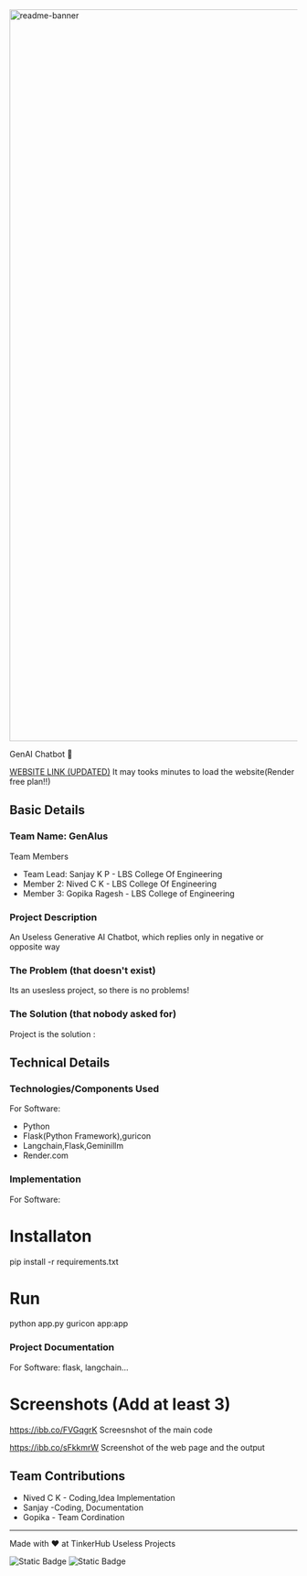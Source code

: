 <img width="1280" alt="readme-banner" src="https://github.com/user-attachments/assets/35332e92-44cb-425b-9dff-27bcf1023c6c">

GenAI Chatbot 🎯

[WEBSITE LINK (UPDATED)](https://uselessai.onrender.com)
It may tooks minutes to load the website(Render free plan!!)


## Basic Details
### Team Name: GenAIus


Team Members
- Team Lead: Sanjay K P - LBS College Of Engineering
- Member 2: Nived C K - LBS College Of Engineering
- Member 3: Gopika Ragesh - LBS College of Engineering

### Project Description
An Useless Generative AI Chatbot, which replies only in negative or opposite way

### The Problem (that doesn't exist)
Its an usesless project, so there is no problems!

### The Solution (that nobody asked for)
Project is the solution :
## Technical Details
### Technologies/Components Used
For Software:
- Python
- Flask(Python Framework),guricon
- Langchain,Flask,Geminillm
- Render.com


### Implementation
For Software:
# Installaton
pip install -r requirements.txt


# Run
python app.py
guricon app:app

### Project Documentation
For Software: flask, langchain...

# Screenshots (Add at least 3)
https://ibb.co/FVGqgrK
Screesnshot of the main code

https://ibb.co/sFkkmrW
Screenshot of the web page and the output






## Team Contributions
- Nived C K - Coding,Idea Implementation
- Sanjay -Coding, Documentation
- Gopika - Team Cordination

---
Made with ❤ at TinkerHub Useless Projects 

![Static Badge](https://img.shields.io/badge/TinkerHub-24?color=%23000000&link=https%3A%2F%2Fwww.tinkerhub.org%2F)
![Static Badge](https://img.shields.io/badge/UselessProject--24-24?link=https%3A%2F%2Fwww.tinkerhub.org%2Fevents%2FQ2Q1TQKX6Q%2FUseless%2520Projects)
